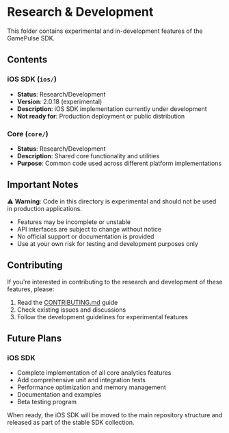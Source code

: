 # Research & Development

This folder contains experimental and in-development features of the GamePulse SDK.

## Contents

### iOS SDK (`ios/`)
- **Status**: Research/Development
- **Version**: 2.0.18 (experimental)
- **Description**: iOS SDK implementation currently under development
- **Not ready for**: Production deployment or public distribution

### Core (`core/`)
- **Status**: Research/Development  
- **Description**: Shared core functionality and utilities
- **Purpose**: Common code used across different platform implementations

## Important Notes

⚠️ **Warning**: Code in this directory is experimental and should not be used in production applications.

- Features may be incomplete or unstable
- API interfaces are subject to change without notice
- No official support or documentation is provided
- Use at your own risk for testing and development purposes only

## Contributing

If you're interested in contributing to the research and development of these features, please:

1. Read the [CONTRIBUTING.md](../CONTRIBUTING.md) guide
2. Check existing issues and discussions
3. Follow the development guidelines for experimental features

## Future Plans

### iOS SDK
- Complete implementation of all core analytics features
- Add comprehensive unit and integration tests  
- Performance optimization and memory management
- Documentation and examples
- Beta testing program

When ready, the iOS SDK will be moved to the main repository structure and released as part of the stable SDK collection.